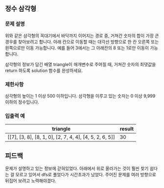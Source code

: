 ## 정수 삼각형

### 문제 설명


위와 같은 삼각형의 꼭대기에서 바닥까지 이어지는 경로 중, 거쳐간 숫자의 합이 가장 큰 경우를 찾아보려고 합니다. 아래 칸으로 이동할 때는 대각선 방향으로 한 칸 오른쪽 또는 왼쪽으로만 이동 가능합니다. 예를 들어 3에서는 그 아래칸의 8 또는 1로만 이동이 가능합니다.

삼각형의 정보가 담긴 배열 triangle이 매개변수로 주어질 때, 거쳐간 숫자의 최댓값을 return 하도록 solution 함수를 완성하세요.

### 제한사항
삼각형의 높이는 1 이상 500 이하입니다.
삼각형을 이루고 있는 숫자는 0 이상 9,999 이하의 정수입니다.

### 입출력 예

|triangle|result|
|---|---|
|[[7], [3, 8], [8, 1, 0], [2, 7, 4, 4], [4, 5, 2, 6, 5]]|30|

## 피드백

문제가 설명하고 있는 정보에 갇혀있었다.
아래에서 위로 올라가는 것이 훨씬 찾기 쉽다는 걸 모르고 있어서 dfs로 풀었다가 시간초과가 났었다.
주어진 문제를 여러 방향으로 뒤집어 보려고 노력해야겠다.
